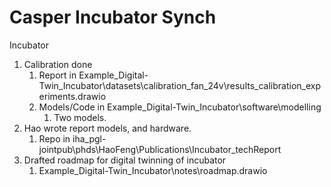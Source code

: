 ﻿# Casper Incubator Synch

Incubator
1. Calibration done
   1. Report in Example_Digital-Twin_Incubator\datasets\calibration_fan_24v\results_calibration_experiments.drawio
   2. Models/Code in Example_Digital-Twin_Incubator\software\modelling
      1. Two models.
2. Hao wrote report models, and hardware.
   1. Repo in iha_pgl-jointpub\phds\HaoFeng\Publications\Incubator_techReport
3. Drafted roadmap for digital twinning of incubator
   1. Example_Digital-Twin_Incubator\notes\roadmap.drawio
